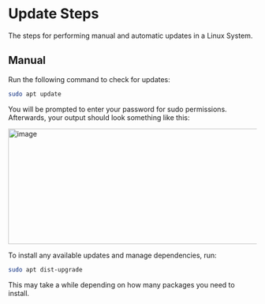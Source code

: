 # Update Steps
The steps for performing manual and automatic updates in a Linux System.
## Manual
Run the following command to check for updates:
```bash
sudo apt update
```
You will be prompted to enter your password for sudo permissions. Afterwards, your output should look something like this:

<img width="752" height="234" alt="image" src="https://github.com/user-attachments/assets/38587b3f-cf08-43a6-a7fe-690c33415f6a" />

To install any available updates and manage dependencies, run:
```bash
sudo apt dist-upgrade
```
This may take a while depending on how many packages you need to install.
